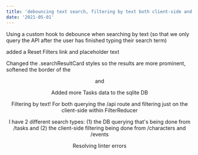 ```yaml
---
title: 'debouncing text search, filtering by text both client-side and server-side'
date: '2021-05-01'
---
```


Using a custom hook to debounce when searching by text (so that we only query the API after the user has finished typing their search term)

added a Reset Filters link and placeholder text

Changed the .searchResultCard styles so the results are more prominent, softened the border of the <Header /> and <NavBar />

Added more Tasks data to the sqlite DB

Filtering by text!  For both querying the /api route and filtering just on the client-side within FilterReducer

I have 2 different search types: (1) the DB querying that's being done from /tasks and (2) the client-side filtering being done from /characters and /events

Resolving linter errors
